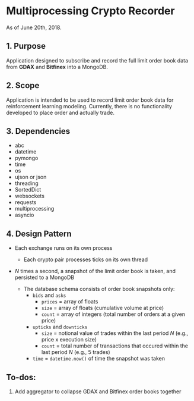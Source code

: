 # Multiprocessing Crypto Recorder
As of June 20th, 2018.
## 1. Purpose
Application designed to subscribe and record the
full limit order book data from **GDAX** and **Bitfinex** into a MongoDB.

## 2. Scope
Application is intended to be used to record limit order book data for 
reinforcement learning modeling. Currently, there is no functionality 
developed to place order and actually trade.

## 3. Dependencies
- abc
- datetime
- pymongo
- time
- os
- ujson or json
- threading
- SortedDict
- websockets
- requests
- multiprocessing
- asyncio

## 4. Design Pattern
- Each exchange runs on its own process 
  - Each crypto pair processes ticks on its own thread
  
- _N_ times a second, a snapshot of the limit order book is taken, and 
persisted to a MongoDB
  - The database schema consists of order book snapshots only:
    - `bids` and `asks`
      - `prices` = array of floats
      - `size` = array of floats (cumulative volume at price)
      - `count` = array of integers (total number of orders at a given price)
    - `upticks` and `downticks`
      - `size` = notional value of trades within the last period _N_ 
      (e.g., price x execution size)
      - `count` = total number of transactions that occured within the last 
      period _N_ (e.g., 5 trades)
    - `time` = `datetime.now()` of time the snapshot was taken

## To-dos:
1. Add aggregator to collapse GDAX and Bitfinex order books together